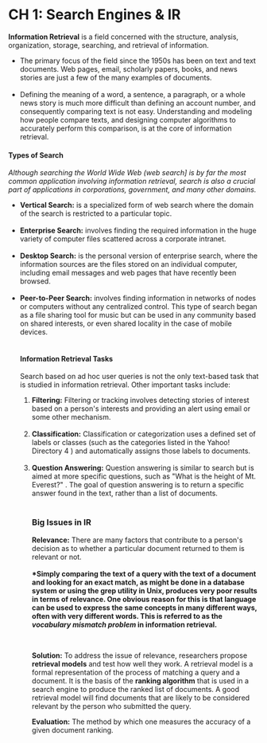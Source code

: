 <h1>CH 1: Search Engines & IR</h1>
<p><strong>Information Retrieval</strong> is a field concerned with the structure, analysis, organization, storage, searching, and retrieval of information.</p>

<ul>
<li>The primary focus of the field since the 1950s has been on text and text documents. Web pages, email, scholarly papers, books, and news stories are just a few of the many examples of documents.</li>
<br>
<li>Defining the meaning of a word, a sentence, a paragraph, or a whole news
story is much more difficult than defining an account number, and consequently
comparing text is not easy. Understanding and modeling how people compare
texts, and designing computer algorithms to accurately perform this comparison,
is at the core of information retrieval.</li></ul>

<h4>Types of Search</h4>
<p><em>Although searching the World Wide Web (web search] is by far the most
common application involving information retrieval, search is also a crucial part
of applications in corporations, government, and many other domains.</em></p>

<ul>
<li><strong>Vertical Search:</strong> is a specialized form of web search where the domain of the search is restricted to a particular topic.</li>
<br>
<li><strong>Enterprise Search:</strong> involves finding the required information in the huge variety of computer files scattered across a corporate intranet.</li>
<br>
<li><strong>Desktop Search:</strong> is the personal
version of enterprise search, where the information sources are the files stored
on an individual computer, including email messages and web pages that have recently been browsed.</li>
<br>
<li><strong>Peer-to-Peer Search:</strong> involves finding information in networks
of nodes or computers without any centralized control. This type of search began
as a file sharing tool for music but can be used in any community based on shared
interests, or even shared locality in the case of mobile devices. </li>
<br>
<h4>Information Retrieval Tasks</h4>
<p>Search based on ad hoc user queries is not the only text-based task that is studied in information retrieval. Other important tasks include:</p>
<ol>
<li><strong>Filtering:</strong> Filtering or tracking involves detecting stories of interest
based on a person's interests and providing an alert using email or some other
mechanism.</li>
<br>
<li><strong>Classification:</strong> Classification or categorization uses a defined set of labels or classes (such as the categories listed in the Yahoo! Directory
4
) and automatically assigns
those labels to documents.</li> 
<br>
<li><strong>Question Answering:</strong> Question answering is similar to search but is aimed
at more specific questions, such as "What is the height of Mt. Everest?" . The goal
of question answering is to return a specific answer found in the text, rather than
a list of documents.</li>

<br>
<h3>Big Issues in IR</h3>
<p><strong>Relevance:</strong> There are many factors that contribute to a person's decision as to whether a particular document returned to them is relevant or not. <br><br>
<strong>*Simply comparing the text of a query
with the text of a document and looking for an exact match, as might be done in
a database system or using the grep utility in Unix, produces very poor results in
terms of relevance. One obvious reason for this is that language can be used to express the same concepts in many different ways, often with very different words.
This is referred to as the <em>vocabulary mismatch problem</em> in information retrieval. </strong></p>

<br>

<p><strong>Solution:</strong> To address the issue of relevance, researchers propose <strong>retrieval models</strong> and test
how well they work. A retrieval model is a formal representation of the process of
matching a query and a document. It is the basis of the <strong>ranking algorithm</strong> that is
used in a search engine to produce the ranked list of documents. A good retrieval
model will find documents that are likely to be considered relevant by the person
who submitted the query.</p>

<p><strong>Evaluation:</strong> The method by which one measures the accuracy of a given document ranking. 
